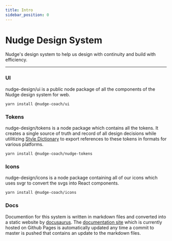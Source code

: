 ```yaml
---
title: Intro
sidebar_position: 0
---
```


# Nudge Design System

Nudge's design system to help us design with continuity and build with efficiency.

---

### UI

nudge-design/ui is a public node package of all the components of the Nudge design system for web.

```
yarn install @nudge-coach/ui
```

### Tokens

nudge-design/tokens is a node package which contains all the tokens. It creates a single source of truth and record of all design decisions while utilitizing [Style Dictionary](https://amzn.github.io/style-dictionary/#/) to export references to these tokens in formats for various platforms.

```
yarn install @nudge-coach/nudge-tokens
```

### Icons

nudge-design/icons is a node package containing all of our icons which uses svgr to convert the svgs into React components.

```
yarn install @nudge-coach/icons
```

### Docs

Documention for this system is written in markdown files and converted into a static website by [docusaurus](https://docusaurus.io). The [documentation site](https://nudgeyourself.github.io/nudge-design/) which is currently hosted on Github Pages is automatically updated any time a commit to master is pushed that contains an update to the markdown files.
